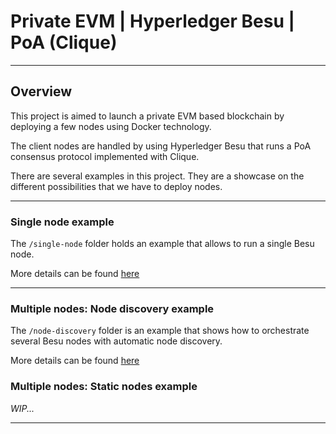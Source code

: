 # Private EVM | Hyperledger Besu | PoA (Clique)

---

## Overview

This project is aimed to launch a private EVM based blockchain by deploying
a few nodes using Docker technology.

The client nodes are handled by using Hyperledger Besu that runs a PoA
consensus protocol implemented with Clique.

There are several examples in this project. They are a showcase on the
different possibilities that we have to deploy nodes. 

---

### Single node example

The `/single-node` folder holds an example that allows to run a single Besu
node.

More details can be found [here](single-node/README.md)

---

### Multiple nodes: Node discovery example

The `/node-discovery` folder is an example that shows how to orchestrate
several Besu nodes with automatic node discovery.

More details can be found [here](multiple-nodes/node-discovery/README.md)

###  Multiple nodes: Static nodes example

_WIP..._

---
